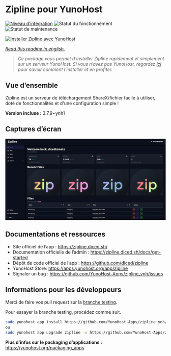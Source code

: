 <!--
N.B.: This README was automatically generated by https://github.com/YunoHost/apps/tree/master/tools/readme_generator
It shall NOT be edited by hand.
-->

# Zipline pour YunoHost

[![Niveau d’intégration](https://dash.yunohost.org/integration/zipline.svg)](https://dash.yunohost.org/appci/app/zipline) ![Statut du fonctionnement](https://ci-apps.yunohost.org/ci/badges/zipline.status.svg) ![Statut de maintenance](https://ci-apps.yunohost.org/ci/badges/zipline.maintain.svg)

[![Installer Zipline avec YunoHost](https://install-app.yunohost.org/install-with-yunohost.svg)](https://install-app.yunohost.org/?app=zipline)

*[Read this readme in english.](./README.md)*

> *Ce package vous permet d’installer Zipline rapidement et simplement sur un serveur YunoHost.
Si vous n’avez pas YunoHost, regardez [ici](https://yunohost.org/#/install) pour savoir comment l’installer et en profiter.*

## Vue d’ensemble

Zipline est un serveur de téléchargement ShareX/fichier facile à utiliser, doté de fonctionnalités et d'une configuration simple !

**Version incluse :** 3.7.9~ynh1

## Captures d’écran

![Capture d’écran de Zipline](./doc/screenshots/screenshot.png)

## Documentations et ressources

* Site officiel de l’app : <https://zipline.diced.sh/>
* Documentation officielle de l’admin : <https://zipline.diced.sh/docs/get-started>
* Dépôt de code officiel de l’app : <https://github.com/diced/zipline>
* YunoHost Store: <https://apps.yunohost.org/app/zipline>
* Signaler un bug : <https://github.com/YunoHost-Apps/zipline_ynh/issues>

## Informations pour les développeurs

Merci de faire vos pull request sur la [branche testing](https://github.com/YunoHost-Apps/zipline_ynh/tree/testing).

Pour essayer la branche testing, procédez comme suit.

``` bash
sudo yunohost app install https://github.com/YunoHost-Apps/zipline_ynh/tree/testing --debug
ou
sudo yunohost app upgrade zipline -u https://github.com/YunoHost-Apps/zipline_ynh/tree/testing --debug
```

**Plus d’infos sur le packaging d’applications :** <https://yunohost.org/packaging_apps>